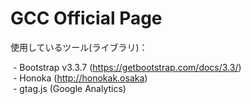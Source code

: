 # GCC Official Page

使用しているツール(ライブラリ)：

  - Bootstrap v3.3.7 (https://getbootstrap.com/docs/3.3/)  
  - Honoka (http://honokak.osaka)  
  - gtag.js (Google Analytics)  
